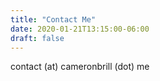```yaml
---
title: "Contact Me"
date: 2020-01-21T13:15:00-06:00
draft: false
---
```


contact (at) cameronbrill (dot) me
